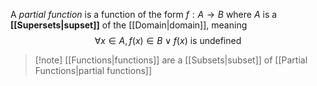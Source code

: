 A *partial function* is a function of the form $f : A \to B$ where $A$ is a **[[Supersets|supset]]** of the [[Domain|domain]], meaning
$$\forall x \in A, f(x) \in B \lor f(x) \text{ is undefined}$$
> [!note] [[Functions|functions]] are a [[Subsets|subset]] of [[Partial Functions|partial functions]]